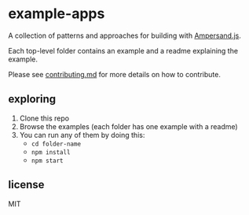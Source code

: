 # example-apps

A collection of patterns and approaches for building with [Ampersand.js](http://ampersandjs.com).

Each top-level folder contains an example and a readme explaining the example.

Please see [contributing.md](contributing.md) for more details on how to contribute.

## exploring

1. Clone this repo
2. Browse the examples (each folder has one example with a readme)
3. You can run any of them by doing this:
    - `cd folder-name`
    - `npm install`
    - `npm start`

## license

MIT


